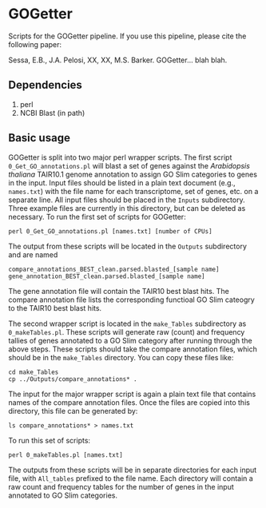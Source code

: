 # GOGetter

Scripts for the GOGetter pipeline. If you use this pipeline, please cite the following paper: 

Sessa, E.B., J.A. Pelosi, XX, XX, M.S. Barker. GOGetter... blah blah. 

## Dependencies 
1. perl 
2. NCBI Blast (in path) 

## Basic usage

GOGetter is split into two major perl wrapper scripts. The first script `0_Get_GO_annotations.pl` will blast a set of genes against the <i>Arabidopsis thaliana</i> TAIR10.1 genome annotation to assign GO Slim categories to genes in the input. Input files should be listed in a plain text document (e.g., `names.txt`) with the file name for each transcriptome, set of genes, etc. on a separate line. All input files should be placed in the `Inputs` subdirectory. Three example files are currently in this directory, but can be deleted as necessary. To run the first set of scripts for GOGetter:
```
perl 0_Get_GO_annotations.pl [names.txt] [number of CPUs]
```
The output from these scripts will be located in the `Outputs` subdirectory and are named 
```
compare_annotations_BEST_clean.parsed.blasted_[sample name]
gene_annotation_BEST_clean.parsed.blasted_[sample name]
```
The gene annotation file will contain the TAIR10 best blast hits. The compare annotation file lists the corresponding functioal GO Slim cateogry to the TAIR10 best blast hits. 

The second wrapper script is located in the `make_Tables` subdirectory as `0_makeTables.pl`. These scripts will generate raw (count) and frequency tallies of genes annotated to a GO Slim category after running through the above steps. These scripts should take the compare annotation files, which should be in the `make_Tables` directory. You can copy these files like: 
```
cd make_Tables
cp ../Outputs/compare_annotations* . 
```
The input for the major wrapper script is again a plain text file that contains names of the compare annotation files. Once the files are copied into this directory, this file can be generated by:
```
ls compare_annotations* > names.txt 
```
To run this set of scripts: 
```
perl 0_makeTables.pl [names.txt]
```
The outputs from these scripts will be in separate directories for each input file, with `All_tables` prefixed to the file name. Each directory will contain a raw count and frequency tables for the number of genes in the input annotated to GO Slim categories. 
